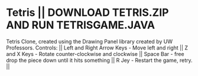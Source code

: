 # Tetris || DOWNLOAD TETRIS.ZIP AND RUN TETRISGAME.JAVA
Tetris Clone, created using the Drawing Panel library created by UW Professors. 
Controls: ||
Left and Right Arrow Keys - Move left and right ||
Z and X Keys - Rotate counter-clockwise and clockwise ||
Space Bar - free drop the piece down until it hits something ||
R Jey - Restart the game, retry. ||
